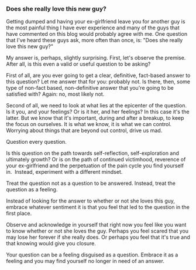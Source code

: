### Does she really love this new guy?

Getting dumped and having your ex-girlfriend leave you for another guy is the most painful thing I have ever experience and many of the guys that have commented on this blog would probably agree with me.
One question that I've heard these guys ask, more often than once, is: "Does she really love this new guy?"  

My answer is, perhaps, slightly surprising.
First, let's observe the premise. After all, is this even a valid or useful question to be asking?

First of all, are you ever going to get a clear, definitive, fact-based answer to this question? Let me answer that for you: probably not. Is there, then, some type of non-fact based, non-definitive answer that you're going to be satisfied with? Again: no, most likely not.

Second of all, we need to look at what lies at the epicenter of the question. Is it you, and your feelings? Or is it her, and her feelings? In this case it's the latter. But we know that it's important, during and after a breakup, to keep the focus on ourselves. It is what we know, it is what we can control. Worrying about things that are beyond out control, drive us mad.

Question every question. 

Is this question on the path towards self-reflection, self-exploration and ultimately growth? Or is on the path of continued victimhood, reverence of your ex-girlfriend and the perpetuation of the pain cycle you find yourself in. 
Instead, experiment with a different mindset.   

Treat the question not as a question to be answered. Instead, treat the question as a feeling. 

Instead of looking for the answer to whether or not she loves this guy, embrace whatever sentiment it is that you feel that led to the question in the first place.

Observe and acknowledge in yourself that right now you feel like you want to know whether or not she loves the guy. Perhaps you feel scared that you may lose her forever if she really does. Or perhaps you feel that it's true and that knowing would give you closure.

Your question can be a feeling disguised as a question.
Embrace it as a feeling and you may find yourself no longer in need of an answer.
